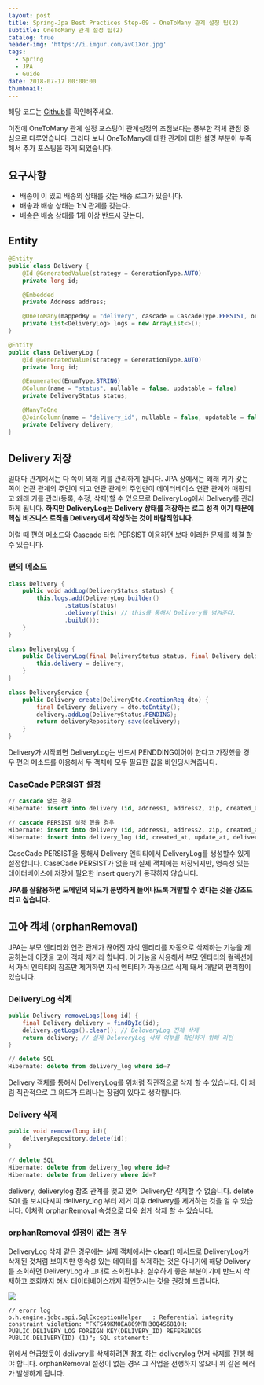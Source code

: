 ```yaml
---
layout: post
title: Spring-Jpa Best Practices Step-09 - OneToMany 관계 설정 팁(2)
subtitle: OneToMany 관계 설정 팁(2)
catalog: true
header-img: 'https://i.imgur.com/avC1Xor.jpg'
tags:
  - Spring
  - JPA
  - Guide
date: 2018-07-17 00:00:00
thumbnail:
---
```


해당 코드는 [Github](https://github.com/cheese10yun/spring-jpa-best-practices)를 확인해주세요.

이전에 OneToMany 관계 설정 포스팅이 관계설정의 초점보다는 풍부한 객체 관점 중심으로 다루었습니다. 그러다 보니 OneToMany에 대한 관계에 대한 설명 부분이 부족해서 추가 포스팅을 하게 되었습니다.

## 요구사항
* 배송이 이 있고 배송의 상태를 갖는 배송 로그가 있습니다.
* 배송과 배송 상태는 1:N 관계를 갖는다.
* 배송은 배송 상태를 1개 이상 반드시 갖는다.

## Entity
```java
@Entity
public class Delivery {
    @Id @GeneratedValue(strategy = GenerationType.AUTO)
    private long id;

    @Embedded
    private Address address;

    @OneToMany(mappedBy = "delivery", cascade = CascadeType.PERSIST, orphanRemoval = true, fetch = FetchType.EAGER)
    private List<DeliveryLog> logs = new ArrayList<>();
}

@Entity
public class DeliveryLog {
    @Id @GeneratedValue(strategy = GenerationType.AUTO)
    private long id;

    @Enumerated(EnumType.STRING)
    @Column(name = "status", nullable = false, updatable = false)
    private DeliveryStatus status;

    @ManyToOne
    @JoinColumn(name = "delivery_id", nullable = false, updatable = false)
    private Delivery delivery;
}
```

## Delivery 저장
일대다 관계에서는 다 쪽이 외래 키를 관리하게 됩니다. JPA 상에서는 왜래 키가 갖는 쪽이 연관 관계의 주인이 되고 연관 관계의 주인만이 데이터베이스 연관 관계와 매핑되고 왜래 키를 관리(등록, 수정, 삭제)할 수 있으므로 DeliveryLog에서 Delivery를 관리하게 됩니다. **하지만 DeliveryLog는 Delivery 상태를 저장하는 로그 성격 이기 때문에 핵심 비즈니스 로직을 Delivery에서 작성하는 것이 바람직합니다.**

이럴 때 편의 메소드와 Cascade 타입 PERSIST 이용하면 보다 이러한 문제를 해결 할 수 있습니다.

### 편의 메소드
```java
class Delivery {
    public void addLog(DeliveryStatus status) {
        this.logs.add(DeliveryLog.builder()
                .status(status)
                .delivery(this) // this를 통해서 Delivery를 넘겨준다.
                .build());
    }
}

class DeliveryLog {
    public DeliveryLog(final DeliveryStatus status, final Delivery delivery) {
        this.delivery = delivery;
    }
}

class DeliveryService {
    public Delivery create(DeliveryDto.CreationReq dto) {
        final Delivery delivery = dto.toEntity();
        delivery.addLog(DeliveryStatus.PENDING);
        return deliveryRepository.save(delivery);
    }
}
```
Delivery가 시작되면 DeliveryLog는 반드시 PENDDING이어야 한다고 가정했을 경우 편의 메소드를 이용해서 두 객체에 모두 필요한 값을 바인딩시켜줍니다.

### CaseCade PERSIST 설정
```sql
// cascade 없는 경우
Hibernate: insert into delivery (id, address1, address2, zip, created_at, update_at) values (null, ?, ?, ?, ?, ?)

// cascade PERSIST 설정 했을 경우
Hibernate: insert into delivery (id, address1, address2, zip, created_at, update_at) values (null, ?, ?, ?, ?, ?)
Hibernate: insert into delivery_log (id, created_at, update_at, delivery_id, status) values (null, ?, ?, ?, ?)
```
CaseCade PERSIST을 통해서 Delivery 엔티티에서 DeliveryLog를 생성할수 있게 설정합니다. CaseCade PERSIST가 없을 때 실제 객체에는 저장되지만, 영속성 있는 데이터베이스에 저장에 필요한 insert query가 동작하지 않습니다.

**JPA를 잘활용하면 도메인의 의도가 분명하게 들어나도록 개발할 수 있다는 것을 강조드리고 싶습니다.**

## 고아 객체 (orphanRemoval)
JPA는 부모 엔티티와 연관 관계가 끊어진 자식 엔티티를 자동으로 삭제하는 기능을 제공하는데 이것을 고아 객체 제거라 합니다. 이 기능을 사용해서 부모 엔티티의 컬렉션에서 자식 엔티티의 참조만 제거하면 자식 엔티티가 자동으로 삭제 돼서 개발의 편리함이 있습니다.

### DeliveryLog 삭제

```java
public Delivery removeLogs(long id) {
    final Delivery delivery = findById(id);
    delivery.getLogs().clear(); // DeloveryLog 전체 삭제
    return delivery; // 실제 DeloveryLog 삭제 여부를 확인하기 위해 리턴
}
```
```sql
// delete SQL
Hibernate: delete from delivery_log where id=?
```
Delivery 객체를 통해서 DeliveryLog를 위처럼 직관적으로 삭제 할 수 있습니다. 이 처럼 직관적으로 그 의도가 드러나는 장점이 있다고 생각합니다.

### Delivery 삭제

```java
public void remove(long id){
    deliveryRepository.delete(id);
}
```
```sql
// delete SQL
Hibernate: delete from delivery_log where id=?
Hibernate: delete from delivery where id=?
```
delivery, deliverylog 참조 관계를 맺고 있어 Delivery만 삭제할 수 없습니다. delete SQL을 보시다시피 delivery_log 부터 제거 이후 delivery를 제거하는 것을 알 수 있습니다. 이처럼 orphanRemoval 속성으로 더욱 쉽게 삭제 할 수 있습니다.

### orphanRemoval 설정이 없는 경우
DeliveryLog 삭제 같은 경우에는 실제 객체에서는 clear() 메서드로 DeliveryLog가 삭제된 것처럼 보이지만 영속성 있는 데이터를 삭제하는 것은 아니기에 해당 Delivery를 조회하면 DeliveryLog가 그대로 조회됩니다. 실수하기 좋은 부분이기에 반드시 삭제하고 조회까지 해서 데이터베이스까지 확인하시는 것을 권장해 드립니다.

![](https://i.imgur.com/bPhMX9e.png)

```
// erorr log
o.h.engine.jdbc.spi.SqlExceptionHelper   : Referential integrity constraint violation: "FKFS49KM0EA809MTH3OQ4S6810H: PUBLIC.DELIVERY_LOG FOREIGN KEY(DELIVERY_ID) REFERENCES PUBLIC.DELIVERY(ID) (1)"; SQL statement:
```
위에서 언급했듯이 delivery를 삭제하려면 참조 하는 deliverylog 먼저 삭제를 진행 해야 합니다. orphanRemoval 설정이 없는 경우 그 작업을 선행하지 않으니 위 같은 에러가 발생하게 됩니다.